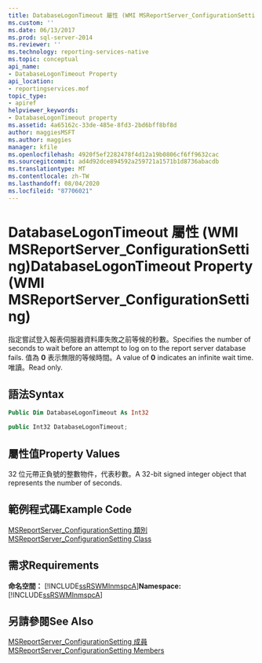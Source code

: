 ```yaml
---
title: DatabaseLogonTimeout 屬性 (WMI MSReportServer_ConfigurationSetting) | Microsoft Docs
ms.custom: ''
ms.date: 06/13/2017
ms.prod: sql-server-2014
ms.reviewer: ''
ms.technology: reporting-services-native
ms.topic: conceptual
api_name:
- DatabaseLogonTimeout Property
api_location:
- reportingservices.mof
topic_type:
- apiref
helpviewer_keywords:
- DatabaseLogonTimeout property
ms.assetid: 4a65162c-33de-485e-8fd3-2bd6bff8bf8d
author: maggiesMSFT
ms.author: maggies
manager: kfile
ms.openlocfilehash: 4920f5ef2282478f4d12a19b0806cf6ff9632cac
ms.sourcegitcommit: ad4d92dce894592a259721a1571b1d8736abacdb
ms.translationtype: MT
ms.contentlocale: zh-TW
ms.lasthandoff: 08/04/2020
ms.locfileid: "87706021"
---
```

# <a name="databaselogontimeout-property-wmi-msreportserver_configurationsetting"></a><span data-ttu-id="db003-102">DatabaseLogonTimeout 屬性 (WMI MSReportServer_ConfigurationSetting)</span><span class="sxs-lookup"><span data-stu-id="db003-102">DatabaseLogonTimeout Property (WMI MSReportServer_ConfigurationSetting)</span></span>
  <span data-ttu-id="db003-103">指定嘗試登入報表伺服器資料庫失敗之前等候的秒數。</span><span class="sxs-lookup"><span data-stu-id="db003-103">Specifies the number of seconds to wait before an attempt to log on to the report server database fails.</span></span> <span data-ttu-id="db003-104">值為 **0** 表示無限的等候時間。</span><span class="sxs-lookup"><span data-stu-id="db003-104">A value of **0** indicates an infinite wait time.</span></span> <span data-ttu-id="db003-105">唯讀。</span><span class="sxs-lookup"><span data-stu-id="db003-105">Read only.</span></span>  
  
## <a name="syntax"></a><span data-ttu-id="db003-106">語法</span><span class="sxs-lookup"><span data-stu-id="db003-106">Syntax</span></span>  
  
```vb  
Public Dim DatabaseLogonTimeout As Int32  
```  
  
```csharp  
public Int32 DatabaseLogonTimeout;  
```  
  
## <a name="property-values"></a><span data-ttu-id="db003-107">屬性值</span><span class="sxs-lookup"><span data-stu-id="db003-107">Property Values</span></span>  
 <span data-ttu-id="db003-108">32 位元帶正負號的整數物件，代表秒數。</span><span class="sxs-lookup"><span data-stu-id="db003-108">A 32-bit signed integer object that represents the number of seconds.</span></span>  
  
## <a name="example-code"></a><span data-ttu-id="db003-109">範例程式碼</span><span class="sxs-lookup"><span data-stu-id="db003-109">Example Code</span></span>  
 [<span data-ttu-id="db003-110">MSReportServer_ConfigurationSetting 類別</span><span class="sxs-lookup"><span data-stu-id="db003-110">MSReportServer_ConfigurationSetting Class</span></span>](msreportserver-configurationsetting-class.md)  
  
## <a name="requirements"></a><span data-ttu-id="db003-111">需求</span><span class="sxs-lookup"><span data-stu-id="db003-111">Requirements</span></span>  
 <span data-ttu-id="db003-112">**命名空間：** [!INCLUDE[ssRSWMInmspcA](../../includes/ssrswminmspca-md.md)]</span><span class="sxs-lookup"><span data-stu-id="db003-112">**Namespace:** [!INCLUDE[ssRSWMInmspcA](../../includes/ssrswminmspca-md.md)]</span></span>  
  
## <a name="see-also"></a><span data-ttu-id="db003-113">另請參閱</span><span class="sxs-lookup"><span data-stu-id="db003-113">See Also</span></span>  
 [<span data-ttu-id="db003-114">MSReportServer_ConfigurationSetting 成員</span><span class="sxs-lookup"><span data-stu-id="db003-114">MSReportServer_ConfigurationSetting Members</span></span>](msreportserver-configurationsetting-members.md)  
  
  
